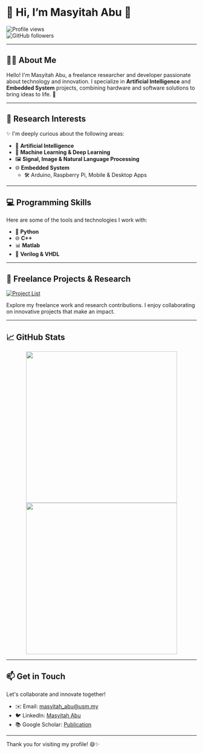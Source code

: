 # 🌟 Hi, I’m **Masyitah Abu** 🌟  
![Profile views](https://komarev.com/ghpvc/?username=masyitah-abu&color=blue)  
![GitHub followers](https://img.shields.io/github/followers/masyitah-abu?style=social)  

---

## 🧑‍💻 **About Me**
Hello! I'm Masyitah Abu, a freelance researcher and developer passionate about technology and innovation. I specialize in **Artificial Intelligence** and **Embedded System** projects, combining hardware and software solutions to bring ideas to life. 🚀

---

## 🔬 **Research Interests**
✨ I'm deeply curious about the following areas:  
- 🤖 **Artificial Intelligence**  
- 🧠 **Machine Learning & Deep Learning**  
- 🖼️ **Signal, Image & Natural Language Processing**  
- 🌐 **Embedded System**  
  - 🛠️ Arduino, Raspberry Pi, Mobile & Desktop Apps  

---

## 💻 **Programming Skills**
Here are some of the tools and technologies I work with:  
- 🐍 **Python**  
- 🌐 **C++**  
- 📊 **Matlab**  
- 🔌 **Verilog & VHDL**  

---

## 🚀 **Freelance Projects & Research**
[![Project List](https://img.shields.io/badge/Explore-Project%20List-orange?style=for-the-badge&logo=github)](https://github.com/masyitah-abu/Portfolio)  

Explore my freelance work and research contributions. I enjoy collaborating on innovative projects that make an impact.  

---

## 📈 **GitHub Stats**
<div align="center">
  <img src="https://github-readme-stats.vercel.app/api?username=masyitah-abu&show_icons=true&theme=radical" width="400" />
  <img src="https://github-readme-streak-stats.herokuapp.com?user=masyitah-abu&theme=radical&hide_border=true" width="400" />
</div>

---

## 📫 **Get in Touch**
Let's collaborate and innovate together!  
- ✉️ Email: [masyitah_abu@usm.my](mailto:masyitah_abu@usm.my)   
- 🐦 LinkedIn: [Masyitah Abu](https://my.linkedin.com/in/masyitah-abu-8177b5149)  
- 📚 Google Scholar: [Publication](https://scholar.google.com/citations?user=YOUR-SCHOLAR-ID](https://scholar.google.com/citations?user=IOKYoSMAAAAJ&hl=en))  

---

Thank you for visiting my profile! 😄✨  
